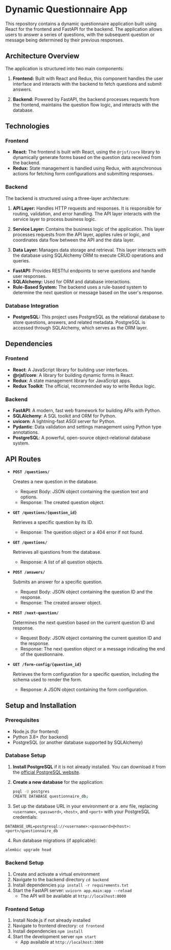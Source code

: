 # Dynamic Questionnaire App

This repository contains a dynamic questionnaire application built using React for the frontend and FastAPI for the backend. The application allows users to answer a series of questions, with the subsequent question or message being determined by their previous responses.

## Architecture Overview

The application is structured into two main components:

1. **Frontend:** Built with React and Redux, this component handles the user interface and interacts with the backend to fetch questions and submit answers.

2. **Backend:** Powered by FastAPI, the backend processes requests from the frontend, maintains the question flow logic, and interacts with the database.

## Technologies

### Frontend

- **React:** The frontend is built with React, using the `@rjsf/core` library to dynamically generate forms based on the question data received from the backend.
- **Redux:** State management is handled using Redux, with asynchronous actions for fetching form configurations and submitting responses.

### Backend

The backend is structured using a three-layer architecture:

1. **API Layer:** Handles HTTP requests and responses. It is responsible for routing, validation, and error handling. The API layer interacts with the service layer to process business logic.

2. **Service Layer:** Contains the business logic of the application. This layer processes requests from the API layer, applies rules or logic, and coordinates data flow between the API and the data layer.

3. **Data Layer:** Manages data storage and retrieval. This layer interacts with the database using SQLAlchemy ORM to execute CRUD operations and queries.

- **FastAPI:** Provides RESTful endpoints to serve questions and handle user responses.
- **SQLAlchemy:** Used for ORM and database interactions.
- **Rule-Based System:** The backend uses a rule-based system to determine the next question or message based on the user's response.

### Database Integration

- **PostgreSQL:** This project uses PostgreSQL as the relational database to store questions, answers, and related metadata. PostgreSQL is accessed through SQLAlchemy, which serves as the ORM layer.

## Dependencies

### Frontend

- **React**: A JavaScript library for building user interfaces.
- **@rjsf/core**: A library for building dynamic forms in React.
- **Redux**: A state management library for JavaScript apps.
- **Redux Toolkit**: The official, recommended way to write Redux logic.

### Backend

- **FastAPI**: A modern, fast web framework for building APIs with Python.
- **SQLAlchemy**: A SQL toolkit and ORM for Python.
- **uvicorn**: A lightning-fast ASGI server for Python.
- **Pydantic**: Data validation and settings management using Python type annotations.
- **PostgreSQL**: A powerful, open-source object-relational database system.

## API Routes

- **`POST /questions/`**

  Creates a new question in the database.
  - Request Body: JSON object containing the question text and options.
  - Response: The created question object.

- **`GET /questions/{question_id}`**

  Retrieves a specific question by its ID.
  - Response: The question object or a 404 error if not found.

- **`GET /questions/`**

  Retrieves all questions from the database.
  - Response: A list of all question objects.

- **`POST /answers/`**

  Submits an answer for a specific question.
  - Request Body: JSON object containing the question ID and the response.
  - Response: The created answer object.

- **`POST /next-question/`**

  Determines the next question based on the current question ID and response.
  - Request Body: JSON object containing the current question ID and the response.
  - Response: The next question object or a message indicating the end of the questionnaire.

- **`GET /form-config/{question_id}`**

  Retrieves the form configuration for a specific question, including the schema used to render the form.
  - Response: A JSON object containing the form configuration.

## Setup and Installation

### Prerequisites

- Node.js (for frontend)
- Python 3.8+ (for backend)
- PostgreSQL (or another database supported by SQLAlchemy)

### Database Setup

1. **Install PostgreSQL** if it is not already installed. You can download it from the [official PostgreSQL website](https://www.postgresql.org/download/).

2. **Create a new database** for the application:

   ```bash
   psql -U postgres
   CREATE DATABASE questionnaire_db;
   ```

3. Set up the database URL in your environment or a .env file, replacing `<username>`, `<password>`, `<host>`, and `<port>` with your PostgreSQL credentials:

```.env
DATABASE_URL=postgresql://<username>:<password>@<host>:<port>/questionnaire_db
```

4. Run database migrations (if applicable):

```bash
alembic upgrade head
```

### Backend Setup

1. Create and activate a virtual environment
2. Navigate to the backend directory `cd backend`
3. Install dependencies `pip install -r requirements.txt`
4. Start the FastAPI server: `uvicorn app.main:app --reload`
    - The API will be available at `http://localhost:8000`

### Frontend Setup

1. Install Node.js if not already installed
2. Navigate to frontend directory: `cd frontend`
3. Install dependencies `npm install`
4. Start the development server `npm start`
    - App available at `http://localhost:3000`